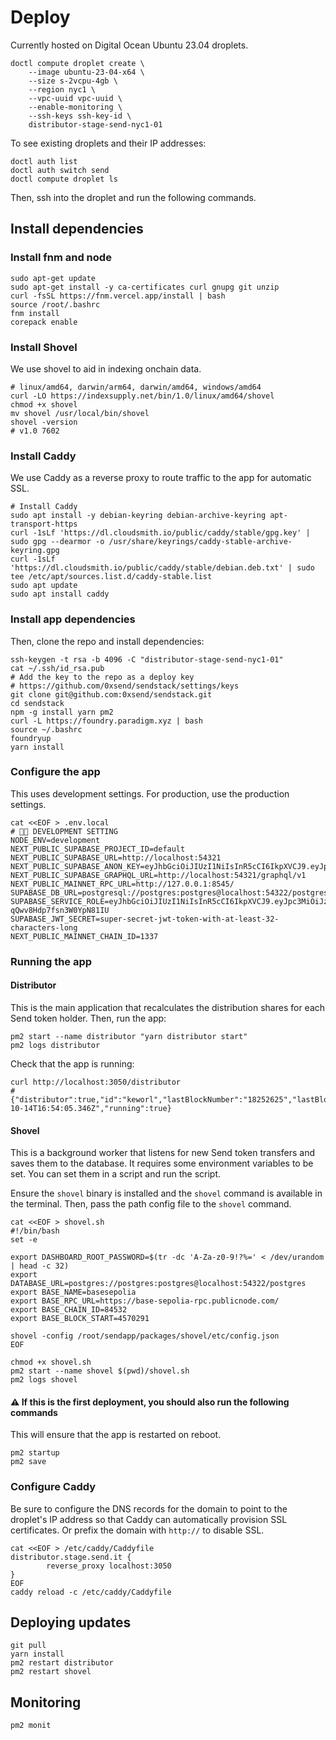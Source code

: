 
# Deploy

Currently hosted on Digital Ocean Ubuntu 23.04 droplets.

```shell
doctl compute droplet create \
    --image ubuntu-23-04-x64 \
    --size s-2vcpu-4gb \
    --region nyc1 \
    --vpc-uuid vpc-uuid \
    --enable-monitoring \
    --ssh-keys ssh-key-id \
    distributor-stage-send-nyc1-01
```

To see existing droplets and their IP addresses:

```shell
doctl auth list
doctl auth switch send
doctl compute droplet ls
```

Then, ssh into the droplet and run the following commands.

## Install dependencies

### Install fnm and node

```shell
sudo apt-get update
sudo apt-get install -y ca-certificates curl gnupg git unzip
curl -fsSL https://fnm.vercel.app/install | bash
source /root/.bashrc
fnm install
corepack enable
```

### Install Shovel

We use shovel to aid in indexing onchain data.

```shell
# linux/amd64, darwin/arm64, darwin/amd64, windows/amd64
curl -LO https://indexsupply.net/bin/1.0/linux/amd64/shovel
chmod +x shovel
mv shovel /usr/local/bin/shovel
shovel -version
# v1.0 7602
```

### Install Caddy

We use Caddy as a reverse proxy to route traffic to the app for automatic SSL.

```shell
# Install Caddy
sudo apt install -y debian-keyring debian-archive-keyring apt-transport-https
curl -1sLf 'https://dl.cloudsmith.io/public/caddy/stable/gpg.key' | sudo gpg --dearmor -o /usr/share/keyrings/caddy-stable-archive-keyring.gpg
curl -1sLf 'https://dl.cloudsmith.io/public/caddy/stable/debian.deb.txt' | sudo tee /etc/apt/sources.list.d/caddy-stable.list
sudo apt update
sudo apt install caddy
```

### Install app dependencies

Then, clone the repo and install dependencies:

```shell
ssh-keygen -t rsa -b 4096 -C "distributor-stage-send-nyc1-01"
cat ~/.ssh/id_rsa.pub
# Add the key to the repo as a deploy key
# https://github.com/0xsend/sendstack/settings/keys
git clone git@github.com:0xsend/sendstack.git
cd sendstack
npm -g install yarn pm2
curl -L https://foundry.paradigm.xyz | bash
source ~/.bashrc
foundryup
yarn install
```

### Configure the app

This uses development settings. For production, use the production settings.

```shell
cat <<EOF > .env.local
# 🧑‍💻 DEVELOPMENT SETTING
NODE_ENV=development
NEXT_PUBLIC_SUPABASE_PROJECT_ID=default
NEXT_PUBLIC_SUPABASE_URL=http://localhost:54321
NEXT_PUBLIC_SUPABASE_ANON_KEY=eyJhbGciOiJIUzI1NiIsInR5cCI6IkpXVCJ9.eyJpc3MiOiJzdXBhYmFzZS1kZW1vIiwicm9sZSI6ImFub24iLCJleHAiOjE5ODM4MTI5OTZ9.CRXP1A7WOeoJeXxjNni43kdQwgnWNReilDMblYTn_I0
NEXT_PUBLIC_SUPABASE_GRAPHQL_URL=http://localhost:54321/graphql/v1
NEXT_PUBLIC_MAINNET_RPC_URL=http://127.0.0.1:8545/
SUPABASE_DB_URL=postgresql://postgres:postgres@localhost:54322/postgres
SUPABASE_SERVICE_ROLE=eyJhbGciOiJIUzI1NiIsInR5cCI6IkpXVCJ9.eyJpc3MiOiJzdXBhYmFzZS1kZW1vIiwicm9sZSI6InNlcnZpY2Vfcm9sZSIsImV4cCI6MTk4MzgxMjk5Nn0.EGIM96RAZx35lJzdJsyH-qQwv8Hdp7fsn3W0YpN81IU
SUPABASE_JWT_SECRET=super-secret-jwt-token-with-at-least-32-characters-long
NEXT_PUBLIC_MAINNET_CHAIN_ID=1337
```

### Running the app

#### Distributor

This is the main application that recalculates the distribution shares for each Send token holder. Then, run the app:

```shell
pm2 start --name distributor "yarn distributor start"
pm2 logs distributor
```

Check that the app is running:

```shell
curl http://localhost:3050/distributor
# {"distributor":true,"id":"keworl","lastBlockNumber":"18252625","lastBlockNumberAt":"2023-10-14T16:54:05.346Z","running":true}
```

#### Shovel

This is a background worker that listens for new Send token transfers and saves them to the database. It requires
some environment variables to be set. You can set them in a script and run the script.

Ensure the `shovel` binary is installed and the `shovel` command is available in the terminal. Then, pass the path config file to the `shovel` command.

```shell
cat <<EOF > shovel.sh
#!/bin/bash
set -e

export DASHBOARD_ROOT_PASSWORD=$(tr -dc 'A-Za-z0-9!?%=' < /dev/urandom | head -c 32)
export DATABASE_URL=postgres://postgres:postgres@localhost:54322/postgres
export BASE_NAME=basesepolia
export BASE_RPC_URL=https://base-sepolia-rpc.publicnode.com/
export BASE_CHAIN_ID=84532
export BASE_BLOCK_START=4570291

shovel -config /root/sendapp/packages/shovel/etc/config.json
EOF

chmod +x shovel.sh
pm2 start --name shovel $(pwd)/shovel.sh
pm2 logs shovel
```

#### ⚠️ If this is the first deployment, you should also run the following commands

This will ensure that the app is restarted on reboot.

```shell
pm2 startup
pm2 save
```

### Configure Caddy

Be sure to configure the DNS records for the domain to point to the droplet's IP address so that Caddy can automatically provision SSL certificates. Or prefix the domain with `http://` to disable SSL.

```shell
cat <<EOF > /etc/caddy/Caddyfile
distributor.stage.send.it {
        reverse_proxy localhost:3050
}
EOF
caddy reload -c /etc/caddy/Caddyfile
```

## Deploying updates

```shell
git pull
yarn install
pm2 restart distributor
pm2 restart shovel
```

## Monitoring

```shell
pm2 monit
```

